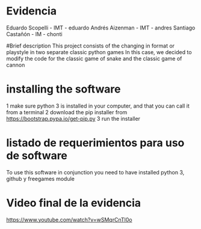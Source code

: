 # Evidencia
Eduardo Scopelli  - IMT - eduardo
Andrés Aizenman   - IMT - andres
Santiago Castañón - IM  - chonti

#Brief description
This project consists of the changing in format or playstyle in two separate classic python games
In this case, we decided to modify the code for the classic game of snake and the classic game of cannon


# installing the software

1 make sure python 3 is installed in your computer, and that you can call it from a terminal
2 download the pip installer from https://bootstrap.pypa.io/get-pip.py
3 run the installer

# listado de requerimientos para uso de software

To use this software in conjunction you need to have installed python 3, github y freegames module

# Video final de la evidencia
https://www.youtube.com/watch?v=wSMqrCnTl0o
